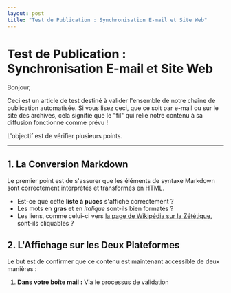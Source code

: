 ```yaml
---
layout: post
title: "Test de Publication : Synchronisation E-mail et Site Web"
---
```


# Test de Publication : Synchronisation E-mail et Site Web

Bonjour,

Ceci est un article de test destiné à valider l'ensemble de notre chaîne de publication automatisée. Si vous lisez ceci, que ce soit par e-mail ou sur le site des archives, cela signifie que le "fil" qui relie notre contenu à sa diffusion fonctionne comme prévu !

L'objectif est de vérifier plusieurs points.

---

## 1. La Conversion Markdown

Le premier point est de s'assurer que les éléments de syntaxe Markdown sont correctement interprétés et transformés en HTML.

* Est-ce que cette **liste à puces** s'affiche correctement ?
* Les mots en **gras** et en *italique* sont-ils bien formatés ?
* Les liens, comme celui-ci vers [la page de Wikipédia sur la Zététique](https://fr.wikipedia.org/wiki/Z%C3%A9t%C3%A9tique), sont-ils cliquables ?

## 2. L'Affichage sur les Deux Plateformes

Le but est de confirmer que ce contenu est maintenant accessible de deux manières :
1.  **Dans votre boîte mail :** Via le processus de validation
